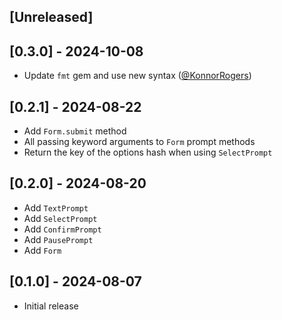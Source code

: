 ## [Unreleased]

## [0.3.0] - 2024-10-08

- Update `fmt` gem and use new syntax ([@KonnorRogers](https://github.com/fractaledmind/prompts/pull/9))

## [0.2.1] - 2024-08-22

- Add `Form.submit` method
- All passing keyword arguments to `Form` prompt methods
- Return the key of the options hash when using `SelectPrompt`

## [0.2.0] - 2024-08-20

- Add `TextPrompt`
- Add `SelectPrompt`
- Add `ConfirmPrompt`
- Add `PausePrompt`
- Add `Form`

## [0.1.0] - 2024-08-07

- Initial release
